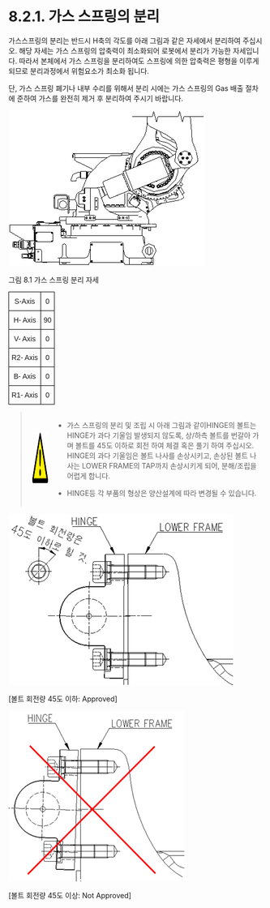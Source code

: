 ﻿# 8.2.1. 가스 스프링의 분리

가스스프링의 분리는 반드시 H축의 각도를 아래 그림과 같은 자세에서 분리하여 주십시오. 해당 자세는 가스 스프링의 압축력이 최소화되어 로봇에서 분리가 가능한 자세입니다. 따라서 본체에서 가스 스프링을 분리하여도 스프링에 의한 압축력은 평형을 이루게 되므로 분리과정에서 위험요소가 최소화 됩니다. 

단, 가스 스프링 폐기나 내부 수리를 위해서 분리 시에는 가스 스프링의 Gas 배출 절차에 준하여 가스를 완전히 제거 후 분리하여 주시기 바랍니다.


![](../../_assets/그림_8.1_가스스프링_조립_해체_및_유지보수시_자세.png)

그림 8.1 가스 스프링 분리 자세

<style type="text/css">
.tg  {border-collapse:collapse;border-spacing:0;}
.tg td{border-color:black;border-style:solid;border-width:1px;font-family:Arial, sans-serif;font-size:14px;
  overflow:hidden;padding:10px 5px;word-break:normal;}
.tg th{border-color:black;border-style:solid;border-width:1px;font-family:Arial, sans-serif;font-size:14px;
  font-weight:normal;overflow:hidden;padding:10px 5px;word-break:normal;}
.tg .tg-baqh{text-align:center;vertical-align:top}
</style>
<table class="tg">
<thead>
  <tr>
    <th class="tg-baqh">S-Axis</th>
    <th class="tg-baqh">0</th>
  </tr>
</thead>
<tbody>
  <tr>
    <td class="tg-baqh">H- Axis</td>
    <td class="tg-baqh">90</td>
  </tr>
  <tr>
    <td class="tg-baqh">V- Axis</td>
    <td class="tg-baqh">0</td>
  </tr>
  <tr>
    <td class="tg-baqh">R2- Axis</td>
    <td class="tg-baqh">0</td>
  </tr>
  <tr>
    <td class="tg-baqh">B- Axis</td>
    <td class="tg-baqh">0</td>
  </tr>
  <tr>
    <td class="tg-baqh">R1- Axis</td>
    <td class="tg-baqh">0</td>
  </tr>
</tbody>
</table>

<blockquote>
<table border="0">
<thead>
  <tr>
    <td>
    <div align="center">
      <img src="../../_assets/주의표시.png" width = 100 height = 100>
    </div>
    </td>
    <td colspan="4">

*	가스 스프링의 분리 및 조립 시 아래 그림과 같이HINGE의 볼트는 HINGE가 과다 기울임 발생되지 않도록, 상/하측 볼트를 번갈아 가며 볼트를 45도 이하로 회전 하여 체결 혹은 풀기 하여 주십시오.<br>
    HINGE의 과다 기울임은 볼트 나사를 손상시키고, 손상된 볼트 나사는 LOWER FRAME의 TAP까지 손상시키게 되어, 분해/조립을 어렵게 합니다.

*	HINGE등 각 부품의 형상은 양산설계에 따라 변경될 수 있습니다.
</td>
  </tr>
</thead>
</table>  
</blockquote>

![](../../_assets/그림_8.2_가스스프링_힌지_고정볼트_분해시_주의사항1.png)

[볼트 회전량 45도 이하: Approved]

![](../../_assets/그림_8.2_가스스프링_힌지_고정볼트_분해시_주의사항2.png)

[볼트 회전량 45도 이상: Not Approved]
